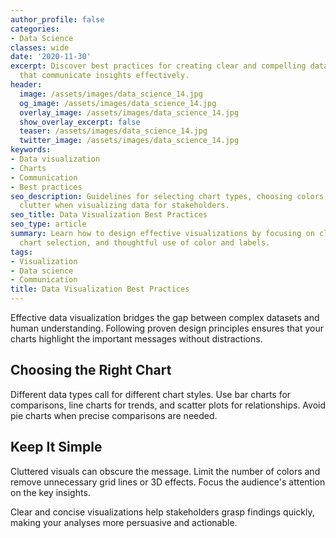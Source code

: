 ```yaml
---
author_profile: false
categories:
- Data Science
classes: wide
date: '2020-11-30'
excerpt: Discover best practices for creating clear and compelling data visualizations
  that communicate insights effectively.
header:
  image: /assets/images/data_science_14.jpg
  og_image: /assets/images/data_science_14.jpg
  overlay_image: /assets/images/data_science_14.jpg
  show_overlay_excerpt: false
  teaser: /assets/images/data_science_14.jpg
  twitter_image: /assets/images/data_science_14.jpg
keywords:
- Data visualization
- Charts
- Communication
- Best practices
seo_description: Guidelines for selecting chart types, choosing colors, and avoiding
  clutter when visualizing data for stakeholders.
seo_title: Data Visualization Best Practices
seo_type: article
summary: Learn how to design effective visualizations by focusing on clarity, appropriate
  chart selection, and thoughtful use of color and labels.
tags:
- Visualization
- Data science
- Communication
title: Data Visualization Best Practices
---
```


Effective data visualization bridges the gap between complex datasets and human understanding. Following proven design principles ensures that your charts highlight the important messages without distractions.

## Choosing the Right Chart

Different data types call for different chart styles. Use bar charts for comparisons, line charts for trends, and scatter plots for relationships. Avoid pie charts when precise comparisons are needed.

## Keep It Simple

Cluttered visuals can obscure the message. Limit the number of colors and remove unnecessary grid lines or 3D effects. Focus the audience's attention on the key insights.

Clear and concise visualizations help stakeholders grasp findings quickly, making your analyses more persuasive and actionable.
